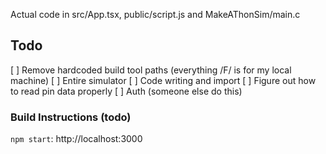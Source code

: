 Actual code in src/App.tsx, public/script.js and MakeAThonSim/main.c

## Todo

[ ] Remove hardcoded build tool paths (everything /F/ is for my local machine)
[ ] Entire simulator
[ ] Code writing and import
[ ] Figure out how to read pin data properly
[ ] Auth (someone else do this)

### Build Instructions (todo)

`npm start`: http://localhost:3000